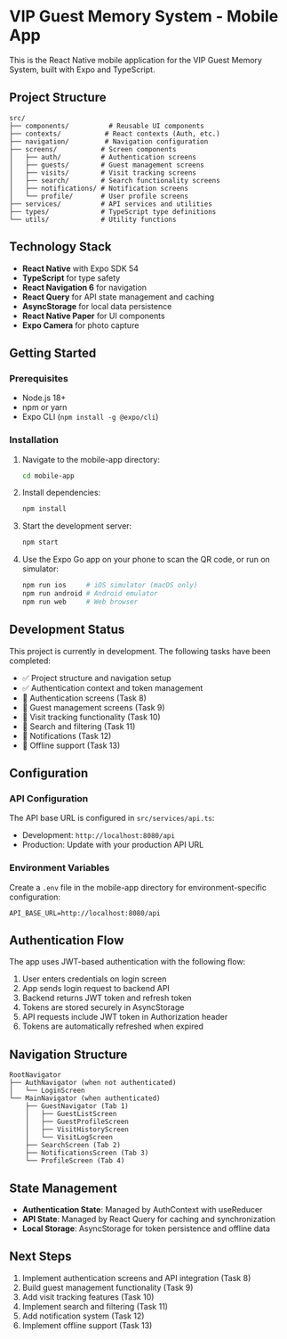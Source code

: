 # VIP Guest Memory System - Mobile App

This is the React Native mobile application for the VIP Guest Memory System, built with Expo and TypeScript.

## Project Structure

```
src/
├── components/          # Reusable UI components
├── contexts/           # React contexts (Auth, etc.)
├── navigation/         # Navigation configuration
├── screens/           # Screen components
│   ├── auth/          # Authentication screens
│   ├── guests/        # Guest management screens
│   ├── visits/        # Visit tracking screens
│   ├── search/        # Search functionality screens
│   ├── notifications/ # Notification screens
│   └── profile/       # User profile screens
├── services/          # API services and utilities
├── types/             # TypeScript type definitions
└── utils/             # Utility functions
```

## Technology Stack

- **React Native** with Expo SDK 54
- **TypeScript** for type safety
- **React Navigation 6** for navigation
- **React Query** for API state management and caching
- **AsyncStorage** for local data persistence
- **React Native Paper** for UI components
- **Expo Camera** for photo capture

## Getting Started

### Prerequisites

- Node.js 18+ 
- npm or yarn
- Expo CLI (`npm install -g @expo/cli`)

### Installation

1. Navigate to the mobile-app directory:
   ```bash
   cd mobile-app
   ```

2. Install dependencies:
   ```bash
   npm install
   ```

3. Start the development server:
   ```bash
   npm start
   ```

4. Use the Expo Go app on your phone to scan the QR code, or run on simulator:
   ```bash
   npm run ios     # iOS simulator (macOS only)
   npm run android # Android emulator
   npm run web     # Web browser
   ```

## Development Status

This project is currently in development. The following tasks have been completed:

- ✅ Project structure and navigation setup
- ✅ Authentication context and token management
- 🚧 Authentication screens (Task 8)
- 🚧 Guest management screens (Task 9)
- 🚧 Visit tracking functionality (Task 10)
- 🚧 Search and filtering (Task 11)
- 🚧 Notifications (Task 12)
- 🚧 Offline support (Task 13)

## Configuration

### API Configuration

The API base URL is configured in `src/services/api.ts`:
- Development: `http://localhost:8080/api`
- Production: Update with your production API URL

### Environment Variables

Create a `.env` file in the mobile-app directory for environment-specific configuration:

```
API_BASE_URL=http://localhost:8080/api
```

## Authentication Flow

The app uses JWT-based authentication with the following flow:

1. User enters credentials on login screen
2. App sends login request to backend API
3. Backend returns JWT token and refresh token
4. Tokens are stored securely in AsyncStorage
5. API requests include JWT token in Authorization header
6. Tokens are automatically refreshed when expired

## Navigation Structure

```
RootNavigator
├── AuthNavigator (when not authenticated)
│   └── LoginScreen
└── MainNavigator (when authenticated)
    ├── GuestNavigator (Tab 1)
    │   ├── GuestListScreen
    │   ├── GuestProfileScreen
    │   ├── VisitHistoryScreen
    │   └── VisitLogScreen
    ├── SearchScreen (Tab 2)
    ├── NotificationsScreen (Tab 3)
    └── ProfileScreen (Tab 4)
```

## State Management

- **Authentication State**: Managed by AuthContext with useReducer
- **API State**: Managed by React Query for caching and synchronization
- **Local Storage**: AsyncStorage for token persistence and offline data

## Next Steps

1. Implement authentication screens and API integration (Task 8)
2. Build guest management functionality (Task 9)
3. Add visit tracking features (Task 10)
4. Implement search and filtering (Task 11)
5. Add notification system (Task 12)
6. Implement offline support (Task 13)